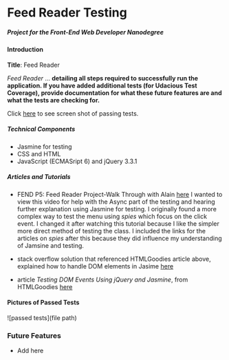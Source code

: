 # Feed Reader Testing
##### Project for the *Front-End Web Developer Nanodegree*

#### Introduction

**Title**: Feed Reader

*Feed Reader* ... **detailing all steps required to successfully run the application. If you have added additional tests (for Udacious Test Coverage), provide documentation for what these future features are and what the tests are checking for.**

Click [here](#picture-of-responsive-design-website) to see screen shot of passing tests.

##### Technical Components
- Jasmine for testing
- CSS and HTML
- JavaScript (ECMASript 6) and jQuery 3.3.1


##### Articles and Tutorials

- FEND P5: Feed Reader Project-Walk Through with Alain [here]("https://www.youtube.com/watch?v=pPt4oOKNdEk")
I wanted to view this video for help with the Async part of the testing and hearing further explanation using Jasmine for testing.  I originally found a more complex way to test the menu using *spies* which focus on the click event.  I changed it after watching this tutorial because I like the simpler more direct method of testing the class. I included the links for the articles on *spies* after this because they did influence my understanding of Jamsine and testing.

- stack overflow solution that referenced HTMLGoodies article above, explained how to handle DOM elements in Jasime [here]("https://stackoverflow.com/questions/48872864/testing-for-click-event-with-jasmine")

- article *Testing DOM Events Using jQuery and Jasmine*,  from HTMLGoodies [here]("https://www.htmlgoodies.com/beyond/javascript/js-ref/testing-dom-events-using-jquery-and-jasmine-2.0.html")



#### Pictures of Passed Tests

![passed tests](file path)




### Future Features
- Add here

